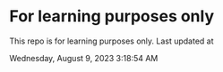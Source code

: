 # For learning purposes only
This repo is for learning purposes only.
Last updated at

Wednesday, August 9, 2023 3:18:54 AM

